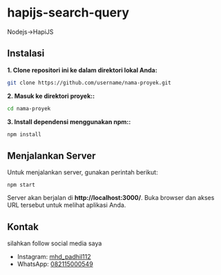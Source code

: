# hapijs-search-query

Nodejs->HapiJS

## Instalasi

**1. Clone repositori ini ke dalam direktori lokal Anda:**

```bash
git clone https://github.com/username/nama-proyek.git

```

**2. Masuk ke direktori proyek::**

```bash
cd nama-proyek
```

**3. Install dependensi menggunakan npm::**

```bash
npm install
```

## Menjalankan Server

Untuk menjalankan server, gunakan perintah berikut:

```
npm start
```

Server akan berjalan di **http://localhost:3000/**. Buka browser dan akses URL tersebut untuk melihat aplikasi Anda.

## Kontak

silahkan follow social media saya

- Instagram: [mhd_padhil112](https://www.instagram.com/mhd_padhil112/)
- WhatsApp: [082115000549](https://wa.me/+6282115000549)
